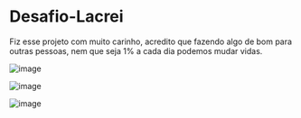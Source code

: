 # Desafio-Lacrei

Fiz esse projeto com muito carinho, acredito que fazendo algo de bom para outras pessoas, nem que seja 1% a cada dia podemos mudar vidas. 


![image](https://user-images.githubusercontent.com/104040061/212432994-a9ae0e72-0997-428b-9487-56fcaae13951.png)


![image](https://user-images.githubusercontent.com/104040061/212433111-2bab032d-8de2-4c38-8cfa-ece9da29bb5a.png)


![image](https://user-images.githubusercontent.com/104040061/212433200-40181ad5-a4e2-49cc-ad88-bdb5d82cc7d9.png)
